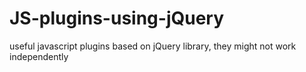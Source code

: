 # JS-plugins-using-jQuery
useful javascript plugins based on jQuery library, they might not work independently
